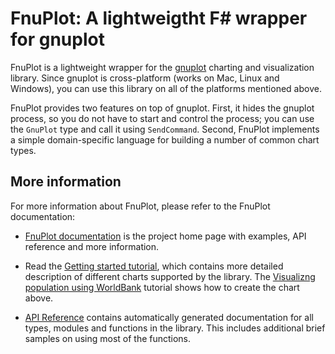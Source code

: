 FnuPlot: A lightweigtht F# wrapper for gnuplot
==============================================

FnuPlot is a lightweight wrapper for the [gnuplot](http://www.gnuplot.info/) charting and 
visualization library. Since gnuplot is cross-platform (works on Mac, Linux and Windows),
you can use this library on all of the platforms mentioned above.

FnuPlot provides two features on top of gnuplot. First, it hides the gnuplot process, so you 
do not have to start and control the process; you can use the `GnuPlot` type and call it using
`SendCommand`. Second, FnuPlot implements a simple domain-specific language for building a 
number of common chart types.

More information
----------------

For more information about FnuPlot, please refer to the FnuPlot documentation:

  * [FnuPlot documentation](http://fsprojects.github.io/FnuPlot) is the project home page
    with examples, API reference and more information.

  * Read the [Getting started tutorial](http://fsprojects.github.io/FnuPlot/tutorial.html), which contains more detailed description of 
   different charts supported by the library. The [Visualizng population using WorldBank](http://fsprojects.github.io/FnuPlot/worldbank.html)
   tutorial shows how to create the chart above.

 * [API Reference](http://fsprojects.github.io/FnuPlot/reference/index.html) contains automatically generated documentation for all types, 
   modules and functions in the library. This includes additional brief samples on using most of the
   functions.
